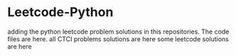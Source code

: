 # Leetcode-Python
adding the python leetcode problem solutions in this repositories. 
The code files are here.
all CTCI problems solutions are here
some leetcode solutions are here














































































































































































































































































































































































































































































































































































































































































































































































































































































































































































































































































































































































































